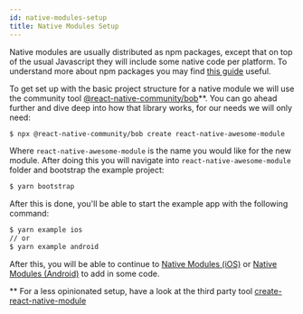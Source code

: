 ```yaml
---
id: native-modules-setup
title: Native Modules Setup
---
```


Native modules are usually distributed as npm packages, except that on top of the usual Javascript they will include some native code per platform. To understand more about npm packages you may find [this guide](https://docs.npmjs.com/getting-started/publishing-npm-packages) useful.

To get set up with the basic project structure for a native module we will use the community tool [@react-native-community/bob](https://github.com/react-native-community/bob)\**. You can go ahead further and dive deep into how that library works, for our needs we will only need:

```sh
$ npx @react-native-community/bob create react-native-awesome-module
```

Where `react-native-awesome-module` is the name you would like for the new module. After doing this you will navigate into `react-native-awesome-module` folder and bootstrap the example project:

```sh
$ yarn bootstrap
```

After this is done, you'll be able to start the example app with the following command:

```sh
$ yarn example ios 
// or
$ yarn example android 
```

After this, you will be able to continue to [Native Modules (iOS)](native-modules-ios) or [Native Modules (Android)](native-modules-android) to add in some code.

\** For a less opinionated setup, have a look at the third party tool [create-react-native-module](https://github.com/brodybits/create-react-native-module)
